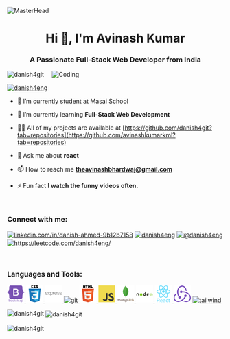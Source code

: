 ![MasterHead](https://cdn.computercareers.org/wp-content/uploads/Become-a-Web-Developer.jpg)
<h1 align="center">Hi 👋, I'm Avinash Kumar</h1>
<h3 align="center">A Passionate Full-Stack Web Developer from India</h3>
<img align="right" alt="Coding" width="400" src="https://qphs.fs.quoracdn.net/main-qimg-fa7b4bdc3b2f73e749e5c2c646d4ae13">

<p align="left"> <img src="https://komarev.com/ghpvc/?username=danish4git&label=Profile%20views&color=0e75b6&style=flat" alt="danish4git" /> </p>

<p align="left"> <a href="https://twitter.com/danish4eng" target="blank"><img src="https://img.shields.io/twitter/follow/danish4eng?logo=twitter&style=for-the-badge" alt="danish4eng" /></a> </p>

- 🔭 I’m currently student at Masai School


- 🌱 I’m currently learning **Full-Stack Web Development**

- 👨‍💻 All of my projects are available at [https://github.com/danish4git?tab=repositories](https://github.com/avinashkumarkml?tab=repositories)

- 💬 Ask me about **react**

- 📫 How to reach me **theavinashbhardwaj@gmail.com**

- ⚡ Fun fact **I watch the funny videos often.**

</br>
<h3 align="left">Connect with me:</h3>
<p align="left">
<a href="https://linkedin.com/in/linkedin.com/in/danish-ahmed-9b12b7158" target="blank"><img align="center" src="https://raw.githubusercontent.com/rahuldkjain/github-profile-readme-generator/master/src/images/icons/Social/linked-in-alt.svg" alt="linkedin.com/in/danish-ahmed-9b12b7158" height="30" width="40" /></a>
<a href="https://codesandbox.com/danish4eng" target="blank"><img align="center" src="https://raw.githubusercontent.com/rahuldkjain/github-profile-readme-generator/master/src/images/icons/Social/codesandbox.svg" alt="danish4eng" height="30" width="40" /></a>
<a href="https://medium.com/@danish4eng" target="blank"><img align="center" src="https://raw.githubusercontent.com/rahuldkjain/github-profile-readme-generator/master/src/images/icons/Social/medium.svg" alt="@danish4eng" height="30" width="40" /></a>
<a href="https://www.leetcode.com/https://leetcode.com/danish4eng/" target="blank"><img align="center" src="https://raw.githubusercontent.com/rahuldkjain/github-profile-readme-generator/master/src/images/icons/Social/leet-code.svg" alt="https://leetcode.com/danish4eng/" height="30" width="40" /></a>
</p></br>


<h3 align="left">Languages and Tools:</h3>
<p align="left"> <a href="https://getbootstrap.com" target="_blank" rel="noreferrer"> <img src="https://raw.githubusercontent.com/devicons/devicon/master/icons/bootstrap/bootstrap-plain-wordmark.svg" alt="bootstrap" width="40" height="40"/> </a> <a href="https://www.w3schools.com/css/" target="_blank" rel="noreferrer"> <img src="https://raw.githubusercontent.com/devicons/devicon/master/icons/css3/css3-original-wordmark.svg" alt="css3" width="40" height="40"/> </a> <a href="https://expressjs.com" target="_blank" rel="noreferrer"> <img src="https://raw.githubusercontent.com/devicons/devicon/master/icons/express/express-original-wordmark.svg" alt="express" width="40" height="40"/> </a> <a href="https://git-scm.com/" target="_blank" rel="noreferrer"> <img src="https://www.vectorlogo.zone/logos/git-scm/git-scm-icon.svg" alt="git" width="40" height="40"/> </a> <a href="https://www.w3.org/html/" target="_blank" rel="noreferrer"> <img src="https://raw.githubusercontent.com/devicons/devicon/master/icons/html5/html5-original-wordmark.svg" alt="html5" width="40" height="40"/> </a> <a href="https://developer.mozilla.org/en-US/docs/Web/JavaScript" target="_blank" rel="noreferrer"> <img src="https://raw.githubusercontent.com/devicons/devicon/master/icons/javascript/javascript-original.svg" alt="javascript" width="40" height="40"/> </a> <a href="https://www.mongodb.com/" target="_blank" rel="noreferrer"> <img src="https://raw.githubusercontent.com/devicons/devicon/master/icons/mongodb/mongodb-original-wordmark.svg" alt="mongodb" width="40" height="40"/> </a> <a href="https://nodejs.org" target="_blank" rel="noreferrer"> <img src="https://raw.githubusercontent.com/devicons/devicon/master/icons/nodejs/nodejs-original-wordmark.svg" alt="nodejs" width="40" height="40"/> </a> <a href="https://reactjs.org/" target="_blank" rel="noreferrer"> <img src="https://raw.githubusercontent.com/devicons/devicon/master/icons/react/react-original-wordmark.svg" alt="react" width="40" height="40"/> </a> <a href="https://redux.js.org" target="_blank" rel="noreferrer"> <img src="https://raw.githubusercontent.com/devicons/devicon/master/icons/redux/redux-original.svg" alt="redux" width="40" height="40"/> </a> <a href="https://tailwindcss.com/" target="_blank" rel="noreferrer"> <img src="https://www.vectorlogo.zone/logos/tailwindcss/tailwindcss-icon.svg" alt="tailwind" width="40" height="40"/> </a> </p>

<p><img align="left" src="https://github-readme-stats.vercel.app/api/top-langs?username=danish4git&show_icons=true&locale=en&layout=compact" alt="danish4git" /></p>

<p>&nbsp;<img align="center" src="https://github-readme-stats.vercel.app/api?username=danish4git&show_icons=true&locale=en" alt="danish4git" /></p>

<p><img align="center" src="https://github-readme-streak-stats.herokuapp.com/?user=danish4git&" alt="danish4git" /></p>

